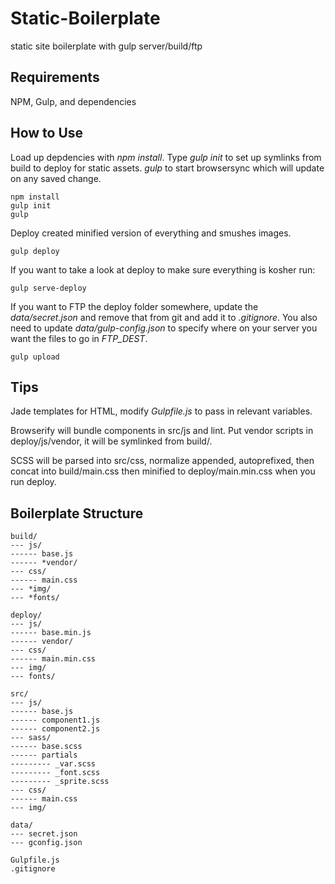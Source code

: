 # Static-Boilerplate

static site boilerplate with gulp server/build/ftp 

## Requirements

NPM, Gulp, and dependencies 

## How to Use

Load up depdencies with *npm install*. 
Type *gulp init* to set up symlinks from build to deploy for static assets.
*gulp* to start browsersync which will update on any saved change. 

```
npm install
gulp init
gulp
```

Deploy created minified version of everything and smushes images.

```
gulp deploy
```

If you want to take a look at deploy to make sure everything is kosher run:

```
gulp serve-deploy
```

If you want to FTP the deploy folder somewhere, update the *data/secret.json* and remove that from git and add it to *.gitignore*. You also need to update *data/gulp-config.json* to specify where on your server you want the files to go in *FTP_DEST*.

```
gulp upload
```

## Tips

Jade templates for HTML, modify *Gulpfile.js* to pass in relevant variables.

Browserify will bundle components in src/js and lint. Put vendor scripts in deploy/js/vendor, it will be symlinked from build/.

SCSS will be parsed into src/css, normalize appended, autoprefixed, then concat into build/main.css then minified to deploy/main.min.css when you run deploy.


## Boilerplate Structure

```
build/
--- js/
------ base.js
------ *vendor/
--- css/
------ main.css
--- *img/
--- *fonts/

deploy/
--- js/
------ base.min.js
------ vendor/
--- css/
------ main.min.css
--- img/
--- fonts/

src/
--- js/
------ base.js
------ component1.js
------ component2.js
--- sass/
------ base.scss
------ partials
--------- _var.scss
--------- _font.scss
--------- _sprite.scss
--- css/
------ main.css
--- img/

data/
--- secret.json
--- gconfig.json

Gulpfile.js
.gitignore
```